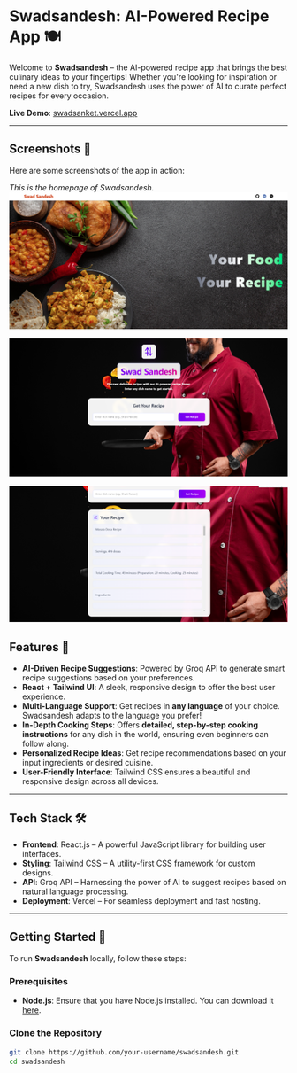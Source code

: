 # Swadsandesh: AI-Powered Recipe App 🍽️

Welcome to **Swadsandesh** – the AI-powered recipe app that brings the best culinary ideas to your fingertips! Whether you're looking for inspiration or need a new dish to try, Swadsandesh uses the power of AI to curate perfect recipes for every occasion.

**Live Demo**: [swadsanket.vercel.app](https://swadsanket.vercel.app)

---
## Screenshots 📸

Here are some screenshots of the app in action:

*This is the homepage of Swadsandesh.*
![Homepage](./public/assets/images/1.png)

![Recipe Page](./public/assets/images/2.png)

![Recipe Page](./public/assets/images/3.png)

## Features 🌟

- **AI-Driven Recipe Suggestions**: Powered by Groq API to generate smart recipe suggestions based on your preferences.
- **React + Tailwind UI**: A sleek, responsive design to offer the best user experience.
- **Multi-Language Support**: Get recipes in **any language** of your choice. Swadsandesh adapts to the language you prefer!
- **In-Depth Cooking Steps**: Offers **detailed, step-by-step cooking instructions** for any dish in the world, ensuring even beginners can follow along.
- **Personalized Recipe Ideas**: Get recipe recommendations based on your input ingredients or desired cuisine.
- **User-Friendly Interface**: Tailwind CSS ensures a beautiful and responsive design across all devices.


---

## Tech Stack 🛠️

- **Frontend**: React.js – A powerful JavaScript library for building user interfaces.
- **Styling**: Tailwind CSS – A utility-first CSS framework for custom designs.
- **API**: Groq API – Harnessing the power of AI to suggest recipes based on natural language processing.
- **Deployment**: Vercel – For seamless deployment and fast hosting.

---

## Getting Started 🚀

To run **Swadsandesh** locally, follow these steps:

### Prerequisites

- **Node.js**: Ensure that you have Node.js installed. You can download it [here](https://nodejs.org/).

### Clone the Repository

```bash
git clone https://github.com/your-username/swadsandesh.git
cd swadsandesh



